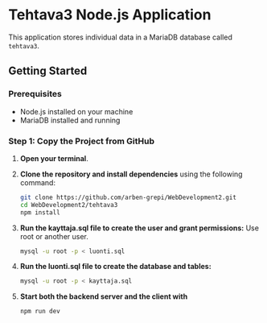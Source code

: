 # Tehtava3 Node.js Application

This application stores individual data in a MariaDB database called `tehtava3`.

## Getting Started

### Prerequisites

- Node.js installed on your machine
- MariaDB installed and running

### Step 1: Copy the Project from GitHub

1. **Open your terminal**.

2. **Clone the repository and install dependencies** using the following command:

   ```bash
   git clone https://github.com/arben-grepi/WebDevelopment2.git
   cd WebDevelopment2/tehtava3
   npm install

   ```

3. **Run the kayttaja.sql file to create the user and grant permissions:** Use root or another user.

   ```bash
   mysql -u root -p < luonti.sql

   ```

4. **Run the luonti.sql file to create the database and tables:**

   ```bash
   mysql -u root -p < kayttaja.sql

   ```


5. **Start both the backend server and the client with** 

   ```bash
   npm run dev

   ```

